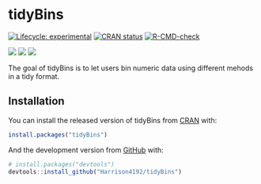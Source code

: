 
<!-- README.md is generated from README.Rmd. Please edit that file -->

# tidyBins

<!-- badges: start -->

[![Lifecycle:
experimental](https://img.shields.io/badge/lifecycle-experimental-orange.svg)](https://www.tidyverse.org/lifecycle/#experimental)
[![CRAN
status](https://www.r-pkg.org/badges/version/tidyBins)](https://CRAN.R-project.org/package=tidyBins)
[![R-CMD-check](https://github.com/Harrison4192/tidyBins/workflows/R-CMD-check/badge.svg)](https://github.com/Harrison4192/tidyBins/actions)

[![](http://cranlogs.r-pkg.org/badges/grand-total/tidyBins?color=blue)](https://cran.r-project.org/package=tidyBins)
[![](https://img.shields.io/github/languages/code-size/Harrison4192/tidyBins.svg)](https://github.com/Harrison4192/tidyBins)
[![](https://img.shields.io/github/last-commit/Harrison4192/tidyBins.svg)](https://github.com/Harrison4192/tidyBins/commits/master)
<!-- badges: end -->

The goal of tidyBins is to let users bin numeric data using different
mehods in a tidy format.

## Installation

You can install the released version of tidyBins from
[CRAN](https://CRAN.R-project.org) with:

``` r
install.packages("tidyBins")
```

And the development version from [GitHub](https://github.com/) with:

``` r
# install.packages("devtools")
devtools::install_github("Harrison4192/tidyBins")
```
